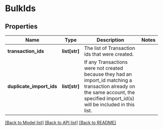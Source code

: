 # BulkIds

## Properties
Name | Type | Description | Notes
------------ | ------------- | ------------- | -------------
**transaction_ids** | **list[str]** | The list of Transaction ids that were created. | 
**duplicate_import_ids** | **list[str]** | If any Transactions were not created because they had an import_id matching a transaction already on the same account, the specified import_id(s) will be included in this list. | 

[[Back to Model list]](../README.md#documentation-for-models) [[Back to API list]](../README.md#documentation-for-api-endpoints) [[Back to README]](../README.md)

